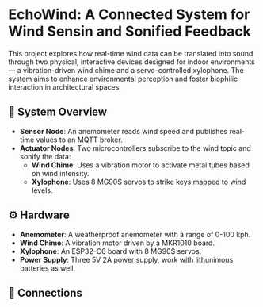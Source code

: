 # EchoWind: A Connected System for Wind Sensin and Sonified Feedback

This project explores how real-time wind data can be translated into sound through two physical, interactive devices designed for indoor environments — a vibration-driven wind chime and a servo-controlled xylophone. The system aims to enhance environmental perception and foster biophilic interaction in architectural spaces.

## 📡 System Overview

- **Sensor Node**: An anemometer reads wind speed and publishes real-time values to an MQTT broker.
- **Actuator Nodes**: Two microcontrollers subscribe to the wind topic and sonify the data:
  - **Wind Chime**: Uses a vibration motor to activate metal tubes based on wind intensity.
  - **Xylophone**: Uses 8 MG90S servos to strike keys mapped to wind levels.

## ⚙️ Hardware

- **Anemometer**: A weatherproof anemometer with a range of 0-100 kph.
- **Wind Chime**: A vibration motor driven by a MKR1010 board.
- **Xylophone**: An ESP32-C6 board with 8 MG90S servos.
- **Power Supply**: Three 5V 2A power supply, work with lithunimous batteries as well.

## 🔌 Connections
